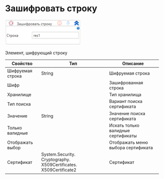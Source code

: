 # Зашифровать строку

![](<../../../../.gitbook/assets/image (453).png>)

Элемент, шифрующий строку

| Свойство         | Тип                                                               | Описание                           |
| ---------------- | ----------------------------------------------------------------- | ---------------------------------- |
| Шифруемая строка | String                                                            | Шифруемая строка                   |
| Шифр             |                                                                   | Зашифрованная строка               |
| Хранилище        |                                                                   | Тип хранилища                      |
| Тип поиска       |                                                                   | Вариант поиска сертификата         |
| Значение         | String                                                            | Значение поиска сертификата        |
| Только валидные  |                                                                   | Искать только валидные сертификаты |
| Отображать выбор |                                                                   | Отображать меню выбора сертификата |
| Сертификат       | System.Security. Cryptography. X509Certificates. X509Certificate2 | Сертификат                         |


